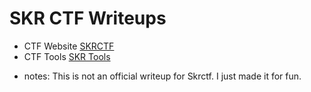 # SKR CTF Writeups

- CTF Website [SKRCTF](https://skrctf.me)
- CTF Tools [SKR Tools](http://teamskr.rocks/tools)

* notes: This is not an official writeup for Skrctf. I just made it for fun.
